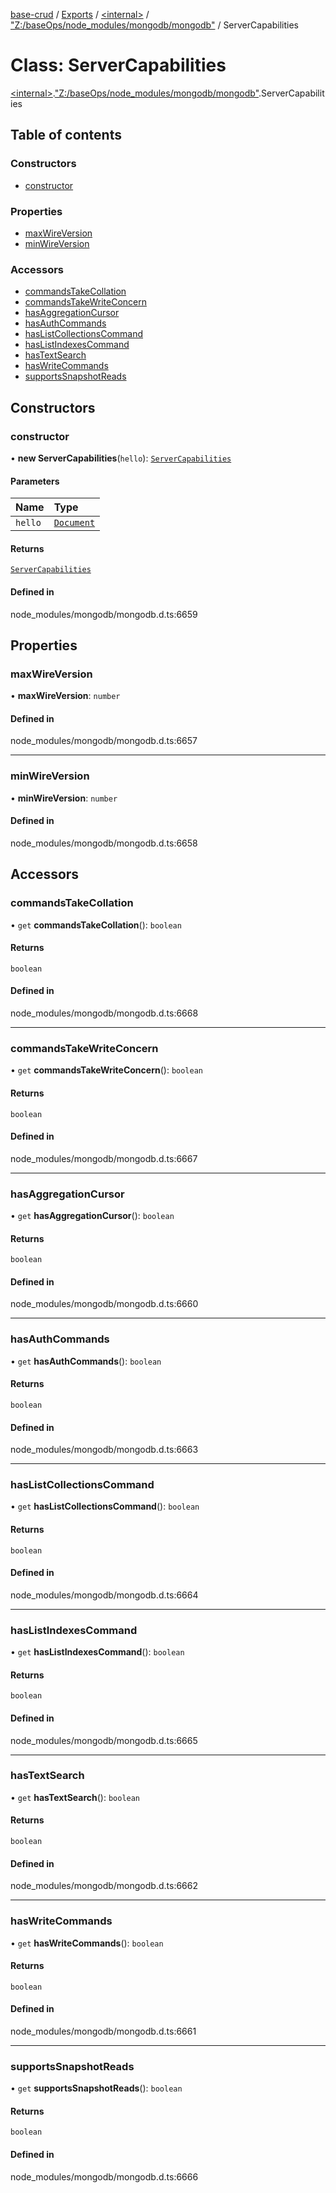 [base-crud](../README.md) / [Exports](../modules.md) / [\<internal\>](../modules/internal_.md) / ["Z:/baseOps/node\_modules/mongodb/mongodb"](../modules/internal_._Z__baseOps_node_modules_mongodb_mongodb_.md) / ServerCapabilities

# Class: ServerCapabilities

[\<internal\>](../modules/internal_.md).["Z:/baseOps/node\_modules/mongodb/mongodb"](../modules/internal_._Z__baseOps_node_modules_mongodb_mongodb_.md).ServerCapabilities

## Table of contents

### Constructors

- [constructor](internal_._Z__baseOps_node_modules_mongodb_mongodb_.ServerCapabilities.md#constructor)

### Properties

- [maxWireVersion](internal_._Z__baseOps_node_modules_mongodb_mongodb_.ServerCapabilities.md#maxwireversion)
- [minWireVersion](internal_._Z__baseOps_node_modules_mongodb_mongodb_.ServerCapabilities.md#minwireversion)

### Accessors

- [commandsTakeCollation](internal_._Z__baseOps_node_modules_mongodb_mongodb_.ServerCapabilities.md#commandstakecollation)
- [commandsTakeWriteConcern](internal_._Z__baseOps_node_modules_mongodb_mongodb_.ServerCapabilities.md#commandstakewriteconcern)
- [hasAggregationCursor](internal_._Z__baseOps_node_modules_mongodb_mongodb_.ServerCapabilities.md#hasaggregationcursor)
- [hasAuthCommands](internal_._Z__baseOps_node_modules_mongodb_mongodb_.ServerCapabilities.md#hasauthcommands)
- [hasListCollectionsCommand](internal_._Z__baseOps_node_modules_mongodb_mongodb_.ServerCapabilities.md#haslistcollectionscommand)
- [hasListIndexesCommand](internal_._Z__baseOps_node_modules_mongodb_mongodb_.ServerCapabilities.md#haslistindexescommand)
- [hasTextSearch](internal_._Z__baseOps_node_modules_mongodb_mongodb_.ServerCapabilities.md#hastextsearch)
- [hasWriteCommands](internal_._Z__baseOps_node_modules_mongodb_mongodb_.ServerCapabilities.md#haswritecommands)
- [supportsSnapshotReads](internal_._Z__baseOps_node_modules_mongodb_mongodb_.ServerCapabilities.md#supportssnapshotreads)

## Constructors

### constructor

• **new ServerCapabilities**(`hello`): [`ServerCapabilities`](internal_._Z__baseOps_node_modules_mongodb_mongodb_.ServerCapabilities.md)

#### Parameters

| Name | Type |
| :------ | :------ |
| `hello` | [`Document`](../interfaces/internal_.Document-1.md) |

#### Returns

[`ServerCapabilities`](internal_._Z__baseOps_node_modules_mongodb_mongodb_.ServerCapabilities.md)

#### Defined in

node_modules/mongodb/mongodb.d.ts:6659

## Properties

### maxWireVersion

• **maxWireVersion**: `number`

#### Defined in

node_modules/mongodb/mongodb.d.ts:6657

___

### minWireVersion

• **minWireVersion**: `number`

#### Defined in

node_modules/mongodb/mongodb.d.ts:6658

## Accessors

### commandsTakeCollation

• `get` **commandsTakeCollation**(): `boolean`

#### Returns

`boolean`

#### Defined in

node_modules/mongodb/mongodb.d.ts:6668

___

### commandsTakeWriteConcern

• `get` **commandsTakeWriteConcern**(): `boolean`

#### Returns

`boolean`

#### Defined in

node_modules/mongodb/mongodb.d.ts:6667

___

### hasAggregationCursor

• `get` **hasAggregationCursor**(): `boolean`

#### Returns

`boolean`

#### Defined in

node_modules/mongodb/mongodb.d.ts:6660

___

### hasAuthCommands

• `get` **hasAuthCommands**(): `boolean`

#### Returns

`boolean`

#### Defined in

node_modules/mongodb/mongodb.d.ts:6663

___

### hasListCollectionsCommand

• `get` **hasListCollectionsCommand**(): `boolean`

#### Returns

`boolean`

#### Defined in

node_modules/mongodb/mongodb.d.ts:6664

___

### hasListIndexesCommand

• `get` **hasListIndexesCommand**(): `boolean`

#### Returns

`boolean`

#### Defined in

node_modules/mongodb/mongodb.d.ts:6665

___

### hasTextSearch

• `get` **hasTextSearch**(): `boolean`

#### Returns

`boolean`

#### Defined in

node_modules/mongodb/mongodb.d.ts:6662

___

### hasWriteCommands

• `get` **hasWriteCommands**(): `boolean`

#### Returns

`boolean`

#### Defined in

node_modules/mongodb/mongodb.d.ts:6661

___

### supportsSnapshotReads

• `get` **supportsSnapshotReads**(): `boolean`

#### Returns

`boolean`

#### Defined in

node_modules/mongodb/mongodb.d.ts:6666
